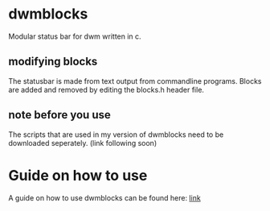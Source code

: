 # dwmblocks
Modular status bar for dwm written in c.
## modifying blocks
The statusbar is made from text output from commandline programs.
Blocks are added and removed by editing the blocks.h header file.
## note before you use
The scripts that are used in my version of dwmblocks need to be downloaded seperately.
(link following soon)
# Guide on how to use
A guide on how to use dwmblocks can be found here: [link](https://www.distrotube.com/blog/dwmblocks-guide/)
